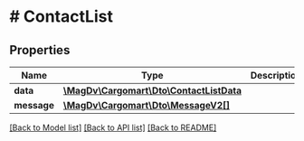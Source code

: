 # # ContactList

## Properties

Name | Type | Description | Notes
------------ | ------------- | ------------- | -------------
**data** | [**\MagDv\Cargomart\Dto\ContactListData**](.md) |  |
**message** | [**\MagDv\Cargomart\Dto\MessageV2[]**](MessageV2.md) |  | [optional]

[[Back to Model list]](../../README.md#models) [[Back to API list]](../../README.md#endpoints) [[Back to README]](../../README.md)
